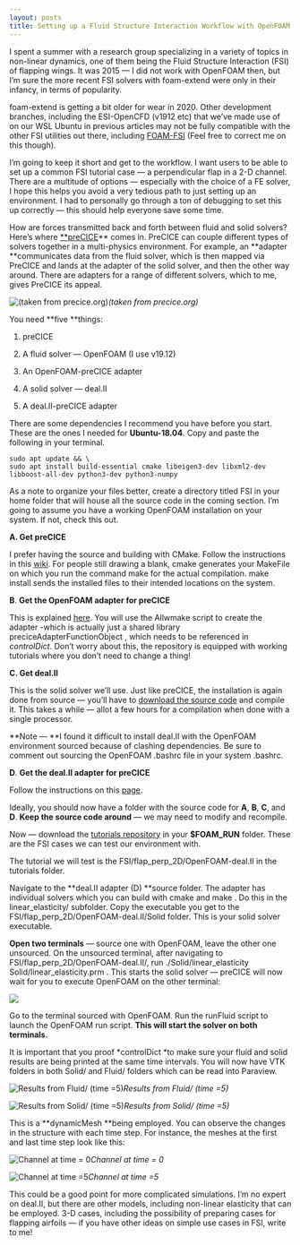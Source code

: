 ```yaml
---
layout: posts
title: Setting up a Fluid Structure Interaction Workflow with OpenFOAM and deal.II
---
```

I spent a summer with a research group specializing in a variety of topics in non-linear dynamics, one of them being the Fluid Structure Interaction (FSI) of flapping wings. It was 2015 — I did not work with OpenFOAM then, but I’m sure the more recent FSI solvers with foam-extend were only in their infancy, in terms of popularity.

foam-extend is getting a bit older for wear in 2020. Other development branches, including the ESI-OpenCFD (v1912 etc) that we’ve made use of on our WSL Ubuntu in previous articles may not be fully compatible with the other FSI utilities out there, including [FOAM-FSI](https://github.com/davidsblom/FOAM-FSI) (Feel free to correct me on this though).

I’m going to keep it short and get to the workflow. I want users to be able to set up a common FSI tutorial case — a perpendicular flap in a 2-D channel. There are a multitude of options — especially with the choice of a FE solver, I hope this helps you avoid a very tedious path to just setting up an environment. I had to personally go through a ton of debugging to set this up correctly — this should help everyone save some time.

How are forces transmitted back and forth between fluid and solid solvers? Here’s where [**preCICE](https://www.precice.org/)** comes in. PreCICE can couple different types of solvers together in a multi-physics environment. For example, an **adapter **communicates data from the fluid solver, which is then mapped via PreCICE and lands at the adapter of the solid solver, and then the other way around. There are adapters for a range of different solvers, which to me, gives PreCICE its appeal.

![(taken from precice.org)](https://cdn-images-1.medium.com/max/2220/1*2jlsdJ8fMwGRKVz2qHBQvw.png)*(taken from precice.org)*

You need **five **things:

1. preCICE

1. A fluid solver — OpenFOAM (I use v19.12)

1. An OpenFOAM-preCICE adapter

1. A solid solver — deal.II

1. A deal.II-preCICE adapter

There are some dependencies I recommend you have before you start. These are the ones I needed for **Ubuntu-18.04**. Copy and paste the following in your terminal.

    sudo apt update && \
    sudo apt install build-essential cmake libeigen3-dev libxml2-dev libboost-all-dev python3-dev python3-numpy

As a note to organize your files better, create a directory titled FSI in your home folder that will house all the source code in the coming section. I’m going to assume you have a working OpenFOAM installation on your system. If not, check this out.

**A. Get preCICE**

I prefer having the source and building with CMake. Follow the instructions in this [wiki](https://github.com/precice/precice/wiki/Building:-Using-CMake). For people still drawing a blank, cmake generates your MakeFile on which you run the command make for the actual compilation. make install sends the installed files to their intended locations on the system.

**B**. **Get the OpenFOAM adapter for preCICE**

This is explained [here](https://github.com/precice/openfoam-adapter/wiki/Building). You will use the Allwmake script to create the adapter -which is actually just a shared library preciceAdapterFunctionObject , which needs to be referenced in *controlDict*. Don’t worry about this, the repository is equipped with working tutorials where you don’t need to change a thing!

**C. Get deal.II**

This is the solid solver we’ll use. Just like preCICE, the installation is again done from source — you’ll have to [download the source code](https://www.dealii.org/9.2.0/readme.html) and compile it. This takes a while — allot a few hours for a compilation when done with a single processor.

**Note — **I found it difficult to install deal.II with the OpenFOAM environment sourced because of clashing dependencies. Be sure to comment out sourcing the OpenFOAM .bashrc file in your system .bashrc.

**D**. **Get the deal.II adapter for preCICE**

Follow the instructions on this [page](https://github.com/precice/dealii-adapter/wiki/Building).

Ideally, you should now have a folder with the source code for **A**, **B**, **C**, and **D**. **Keep the source code around** — we may need to modify and recompile.

Now — download the [tutorials repository](https://github.com/precice/tutorials/tree/master/FSI) in your **$FOAM_RUN** folder. These are the FSI cases we can test our environment with.

The tutorial we will test is the FSI/flap_perp_2D/OpenFOAM-deal.II in the tutorials folder.

Navigate to the **deal.II adapter (D) **source folder. The adapter has individual solvers which you can build with cmake and make . Do this in the linear_elasticity/ subfolder. Copy the executable you get to the FSI/flap_perp_2D/OpenFOAM-deal.II/Solid folder. This is your solid solver executable.

**Open two terminals** — source one with OpenFOAM, leave the other one unsourced. On the unsourced terminal, after navigating to FSI/flap_perp_2D/OpenFOAM-deal.II/, run ./Solid/linear_elasticity Solid/linear_elasticity.prm . This starts the solid solver — preCICE will now wait for you to execute OpenFOAM on the other terminal:

![](https://cdn-images-1.medium.com/max/2000/1*ub-3jvm69WLyHUTRvTNAeg.png)

Go to the terminal sourced with OpenFOAM. Run the runFluid script to launch the OpenFOAM run script. **This will start the solver on both terminals.**

It is important that you proof *controlDict *to make sure your fluid and solid results are being printed at the same time intervals. You will now have VTK folders in both Solid/ and Fluid/ folders which can be read into Paraview.

![Results from Fluid/ (time =5)](https://cdn-images-1.medium.com/max/4496/1*KqOszeSytheCB3K_edX_oQ.png)*Results from Fluid/ (time =5)*

![Results from Solid/ (time =5)](https://cdn-images-1.medium.com/max/4496/1*thAE8HLpblpmyKsZ9g8PYg.png)*Results from Solid/ (time =5)*

This is a **dynamicMesh **being employed. You can observe the changes in the structure with each time step. For instance, the meshes at the first and last time step look like this:

![Channel at time = 0](https://cdn-images-1.medium.com/max/4496/1*FGktko4MWLVJuBQmUn4_tw.png)*Channel at time = 0*

![Channel at time =5](https://cdn-images-1.medium.com/max/4496/1*DFcOz8fgv48HF1k7wFsPag.png)*Channel at time =5*

This could be a good point for more complicated simulations. I’m no expert on deal.II, but there are other models, including non-linear elasticity that can be employed. 3-D cases, including the possibility of preparing cases for flapping airfoils — if you have other ideas on simple use cases in FSI, write to me!
